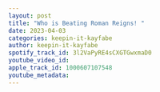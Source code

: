 ```yaml
---
layout: post
title: "Who is Beating Roman Reigns! "
date: 2023-04-03
categories: keepin-it-kayfabe
author: keepin-it-kayfabe
spotify_track_id: 3l2VaPyRE4sCXGTGwxmaD0
youtube_video_id: 
apple_track_id: 1000607107548
youtube_metadata: 
---
```

